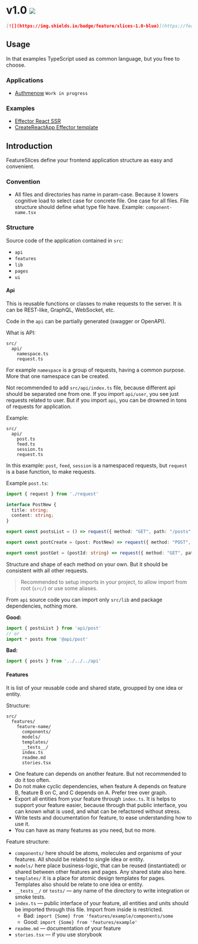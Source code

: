 # v1.0 [![](https://img.shields.io/badge/feature/slices-1.0-blue)](https://featureslices.dev/v1.0)

```md
[![](https://img.shields.io/badge/feature/slices-1.0-blue)](https://featureslices.dev/v1.0)
```

## Usage

In that examples TypeScript used as common language, but you free to choose.

### Applications

- [Authmenow](https://github.com/authmenow/frontend) `Work in progress`

### Examples

- [Effector React SSR](https://github.com/sergeysova/effector-ssr-typescript-react-styled)
- [CreateReactApp Effector template](https://github.com/sergeysova/cra-template-effector)

## Introduction

FeatureSlices define your frontend application structure as easy and convenient.

### Convention

- All files and directories has name in param-case. Because it lowers cognitive load to select case for concrete file. One case for all files. File structure should define what type file have. Example: `component-name.tsx`

### Structure

Source code of the application contained in `src`:

- `api`
- `features`
- `lib`
- `pages`
- `ui`

#### Api

This is reusable functions or classes to make requests to the server. It is can be REST-like, GraphQL, WebSocket, etc.

Code in the `api` can be partially generated (swagger or OpenAPI).

What is API:

```
src/
  api/
    namespace.ts
    request.ts
```

For example `namespace` is a group of requests, having a common purpose. More that one namespace can be created.

Not recommended to add `src/api/index.ts` file, because different api should be separated one from one. If you import `api/user`, you see just requests related to user. But if you import `api`, you can be drowned in tons of requests for application.

Example:

```
src/
  api/
    post.ts
    feed.ts
    session.ts
    request.ts
```

In this example: `post`, `feed`, `session` is a namespaced requests, but `request` is a base function, to make requests.

Example `post.ts`:

```ts
import { request } from './request'

interface PostNew {
  title: string;
  content: string;
}

export const postsList = () => request({ method: "GET", path: "/posts" })

export const postCreate = (post: PostNew) => request({ method: "POST", path: "/posts", body: post })

export const postGet = (postId: string) => request({ method: "GET", path: `/posts/${postId}` })
```

Structure and shape of each method on your own. But it should be consistent with all other requests.

> Recommended to setup imports in your project, to allow import from root (`src/`) or use some aliases.

From `api` source code you can import only `src/lib` and package dependencies, nothing more.

**Good:**

```ts
import { postsList } from 'api/post'
// or
import * posts from '@api/post'
```

**Bad:**

```ts
import { posts } from '../../../api'
```

#### Features

It is list of your reusable code and shared state, groupped by one idea or entity.

Structure:

```
src/
  features/
    feature-name/
      components/
      models/
      templates/
      __tests__/
      index.ts
      readme.md
      stories.tsx
```

- One feature can depends on another feature. But not recommended to do it too often.
- Do not make cyclic dependencies, when feature A depends on feature B, feature B on C, and C depends on A. Prefer tree over graph.
- Export all entities from your feature through `index.ts`. It is helps to support your feature easier, because through that public interface, you can known what is used, and what can be refactored without stress.
- Write tests and documentation for feature, to ease understanding how to use it.
- You can have as many features as you need, but no more.

Feature structure:

- `components/` here should be atoms, molecules and organisms of your features. All should be related to single idea or entity.
- `models/` here place business-logic, that can be reused (instantiated) or shared between other features and pages. Any shared state also here.
- `templates/` it is a place for atomic design templates for pages. Templates also should be relate to one idea or entity.
- `__tests__/` or `tests/` — any name of the directory to write integration or smoke tests.
- `index.ts` — public interface of your feature, all entities and units should be imported through this file. Import from inside is restricted.
  - Bad: `import {Some} from 'features/example/components/some`
  - Good: `import {Some} from 'features/example'`
- `readme.md` — documentation of your feature
- `stories.tsx` — if you use storybook


